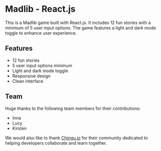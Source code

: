 # Madlib - React.js

This is a Madlib game built with React.js. It includes 12 fun stories with a
minimum of 5 user input options. The game features a light and dark mode toggle
to enhance user experience.

## Features

- 12 fun stories
- 5 user input options minimum
- Light and dark mode toggle
- Responsive design
- Clean interface

## Team

Huge thanks to the following team members for their contributions:

- Inna
- Lucy
- Kirsten

We would also like to thank [Chingu.io](http://chingu.io/) for their community
dedicated to helping developers collaborate and learn together.
